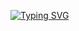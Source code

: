 [![Typing SVG](https://readme-typing-svg.herokuapp.com?font=Inconsolata&duration=2000&color=5669FF&multiline=true&width=500&height=550&lines=const+me+%3D+%7B;%E2%A0%80%E2%A0%80name%3A+'Victor+Ribeiro'%2C;%E2%A0%80%E2%A0%80techs%3A+%5B;%E2%A0%80%E2%A0%80%E2%A0%80%E2%A0%80'JavaScript+(Vanilla%2C+Vue%2C+React)'%2C;%E2%A0%80%E2%A0%80%E2%A0%80%E2%A0%80'CSS+(Vanilla%2C+SCSS%2C+Styled+Components)'%2C;%E2%A0%80%E2%A0%80%E2%A0%80%E2%A0%80'PHP+(Laravel%2C+Blade%2C+WordPress)'%2C;%E2%A0%80%E2%A0%80%E2%A0%80%E2%A0%80'APIs+(REST)'%2C;%E2%A0%80%E2%A0%80%5D%2C;%E2%A0%80%E2%A0%80tools%3A+%5B;%E2%A0%80%E2%A0%80%E2%A0%80%E2%A0%80'VSCode'%2C;%E2%A0%80%E2%A0%80%E2%A0%80%E2%A0%80'GitHub+Desktop'%2C;%E2%A0%80%E2%A0%80%E2%A0%80%E2%A0%80'Insomnia'%2C;%E2%A0%80%E2%A0%80%E2%A0%80%E2%A0%80'HeidiSQL'%2C;%E2%A0%80%E2%A0%80%E2%A0%80%E2%A0%80'Laragon'%2C;%E2%A0%80%E2%A0%80%E2%A0%80%E2%A0%80'Windows+Terminal'%2C;%E2%A0%80%E2%A0%80%5D%2C;%7D;%3E;console.log(mee);%3E;%3E+Uncaught+ReferenceError%3A+mee+is+not+defined)](https://git.io/typing-svg)
